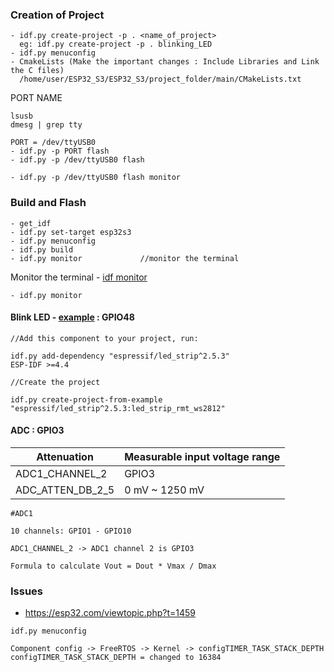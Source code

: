 


### Creation of Project
```
- idf.py create-project -p . <name_of_project>			
  eg: idf.py create-project -p . blinking_LED
- idf.py menuconfig
- CmakeLists (Make the important changes : Include Libraries and Link the C files)
  /home/user/ESP32_S3/ESP32_S3/project_folder/main/CMakeLists.txt
```
PORT NAME
```
lsusb
dmesg | grep tty

PORT = /dev/ttyUSB0
- idf.py -p PORT flash
- idf.py -p /dev/ttyUSB0 flash
  
- idf.py -p /dev/ttyUSB0 flash monitor

```

### Build and Flash
```
- get_idf
- idf.py set-target esp32s3 
- idf.py menuconfig
- idf.py build
- idf.py monitor             //monitor the terminal
```







Monitor the terminal - [idf monitor](https://docs.espressif.com/projects/esp-idf/en/stable/esp32/api-guides/tools/idf-monitor.html)
```
- idf.py monitor          
```

#### Blink LED - [example](https://components.espressif.com/components/espressif/led_strip) : GPIO48

```
//Add this component to your project, run:

idf.py add-dependency "espressif/led_strip^2.5.3"
ESP-IDF >=4.4

//Create the project

idf.py create-project-from-example "espressif/led_strip^2.5.3:led_strip_rmt_ws2812"
```


#### ADC : GPIO3
| Attenuation| Measurable input voltage range |
|----------|----------|
| ADC1_CHANNEL_2 | GPIO3|
| ADC_ATTEN_DB_2_5 | 0 mV ~ 1250 mV|

```
#ADC1

10 channels: GPIO1 - GPIO10

ADC1_CHANNEL_2 -> ADC1 channel 2 is GPIO3

Formula to calculate Vout = Dout * Vmax / Dmax

```


### Issues
* https://esp32.com/viewtopic.php?t=1459
```
idf.py menuconfig

Component config -> FreeRTOS -> Kernel -> configTIMER_TASK_STACK_DEPTH
configTIMER_TASK_STACK_DEPTH = changed to 16384 

```
















































